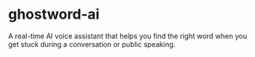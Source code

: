 # ghostword-ai
A real-time AI voice assistant that helps you find the right word when you get stuck during a conversation or public speaking.
